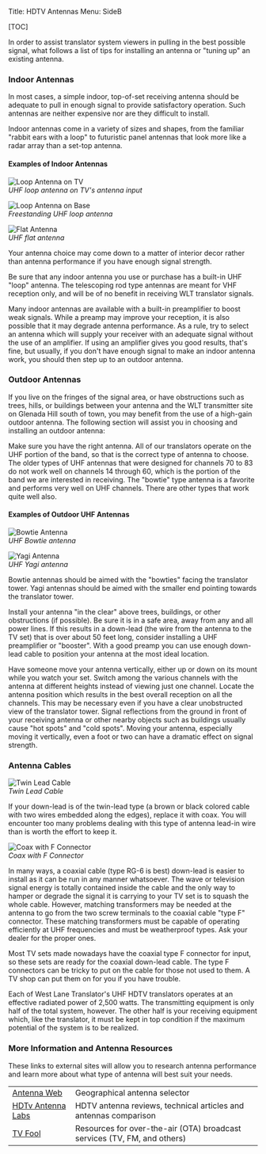 Title: HDTV Antennas
Menu: SideB

[TOC]

In order to assist translator system viewers in pulling in the best
possible signal, what follows a list of tips for installing an antenna
or "tuning up" an existing antenna.

### Indoor Antennas

In most cases, a simple indoor, top-of-set receiving antenna should be
adequate to pull in enough signal to provide satisfactory operation.
Such antennas are neither expensive nor are they difficult to install.

Indoor antennas come in a variety of sizes and shapes, from the familiar
"rabbit ears with a loop" to futuristic panel antennas that look more
like a radar array than a set-top antenna.

#### Examples of Indoor Antennas

![Loop Antenna on TV]({static}/images/uhf_loop.jpg)
<br>
*UHF loop antenna on TV's antenna input*

![Loop Antenna on Base]({static}/images/uhf_loop_w_base.jpg)
<br>
*Freestanding UHF loop antenna*

![Flat Antenna]({static}/images/uhf_flat.jpg)
<br>
*UHF flat antenna*

Your antenna choice may come down to a matter of interior decor rather
than antenna performance if you have enough signal strength.

Be sure that any indoor antenna you use or purchase has a built-in UHF
"loop" antenna. The telescoping rod type antennas are meant for VHF
reception only, and will be of no benefit in receiving WLT translator
signals.

Many indoor antennas are available with a built-in preamplifier to boost
weak signals. While a preamp may improve your reception, it is also
possible that it may degrade antenna performance. As a rule, try to
select an antenna which will supply your receiver with an adequate
signal without the use of an amplifier. If using an amplifier gives you
good results, that's fine, but usually, if you don't have enough signal
to make an indoor antenna work, you should then step up to an outdoor
antenna.

### Outdoor Antennas

If you live on the fringes of the signal area, or have obstructions such
as trees, hills, or buildings between your antenna and the WLT
transmitter site on Glenada Hill south of town, you may benefit from the
use of a high-gain outdoor antenna. The following section will assist
you in choosing and installing an outdoor antenna:

Make sure you have the right antenna. All of our translators operate on
the UHF portion of the band, so that is the correct type of antenna to
choose. The older types of UHF antennas that were designed for channels
70 to 83 do not work well on channels 14 through 60, which is the
portion of the band we are interested in receiving.  The "bowtie" type
antenna is a favorite and performs very well on UHF channels. There are
other types that work quite well also.

#### Examples of Outdoor UHF Antennas

![Bowtie Antenna]({static}/images/uhf_bowtie.jpg)
<br>
*UHF Bowtie antenna*

![Yagi Antenna]({static}/images/uhf_yagi.jpg)
<br>
*UHF Yagi antenna*

Bowtie antennas should be aimed with the "bowties" facing the translator
tower.  Yagi antennas should be aimed with the smaller end pointing towards
the translator tower.

Install your antenna "in the clear" above trees, buildings, or other
obstructions (if possible). Be sure it is in a safe area, away from any
and all power lines. If this results in a down-lead (the wire from the
antenna to the TV set) that is over about 50 feet long, consider
installing a UHF preamplifier or "booster". With a good preamp you can
use enough down-lead cable to position your antenna at the most ideal
location.

Have someone move your antenna vertically, either up or down on its
mount while you watch your set.  Switch among the various channels with
the antenna at different heights instead of viewing just one channel.
Locate the antenna position which results in the best overall reception
on all the channels. This may be necessary even if you have a clear
unobstructed view of the translator tower. Signal reflections from the
ground in front of your receiving antenna or other nearby objects such
as buildings usually cause "hot spots" and "cold spots". Moving your
antenna, especially moving it vertically, even a foot or two can have a
dramatic effect on signal strength.

### Antenna Cables

![Twin Lead Cable]({static}/images/twin_lead.jpg)
<br>
*Twin Lead Cable*

If your down-lead is of the twin-lead type (a brown or black colored
cable with two wires embedded along the edges), replace it with
coax. You will encounter too many problems dealing with this type of
antenna lead-in wire than is worth the effort to keep it.

![Coax with F Connector]({static}/images/coax_f_connector.jpg)
<br>
*Coax with F Connector*

In many ways, a coaxial cable (type RG-6 is best) down-lead is easier to
install as it can be run in any manner whatsoever. The wave or
television signal energy is totally contained inside the cable and the
only way to hamper or degrade the signal it is carrying to your TV set
is to squash the whole cable.  However, matching transformers may be
needed at the antenna to go from the two screw terminals to the coaxial
cable "type F" connector. These matching transformers must be capable of
operating efficiently at UHF frequencies and must be weatherproof
types. Ask your dealer for the proper ones.

Most TV sets made nowadays have the coaxial type F connector for input,
so these sets are ready for the coaxial down-lead cable. The type F
connectors can be tricky to put on the cable for those not used to
them. A TV shop can put them on for you if you have trouble.

Each of West Lane Translator's UHF HDTV translators operates at an
effective radiated power of 2,500 watts. The transmitting equipment is
only half of the total system, however. The other half is your receiving
equipment which, like the translator, it must be kept in top condition
if the maximum potential of the system is to be realized.

### More Information and Antenna Resources

These links to external sites will allow you to research antenna
performance and learn more about what type of antenna will best suit
your needs.

|                                                     |                                                                          |
| ---                                                 | ---                                                                      |
| [Antenna Web](https://www.antennaweb.org)            | Geographical antenna selector                                            |
| [HDTv Antenna Labs](http://www.hdtvantennalabs.com) | HDTV antenna reviews, technical articles and antennas comparison         |
| [TV Fool](https://www.tvfool.com/)                  | Resources for over-the-air (OTA) broadcast services (TV, FM, and others) |
